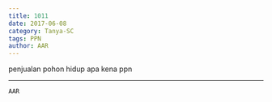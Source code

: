 ```yaml
---
title: 1011
date: 2017-06-08
category: Tanya-SC
tags: PPN
author: AAR
---
```


penjualan pohon hidup apa kena ppn

---



`AAR`
